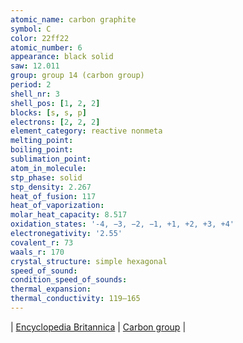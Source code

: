 ```yaml
---
atomic_name: carbon graphite
symbol: C
color: 22ff22
atomic_number: 6
appearance: black solid
saw: 12.011
group: group 14 (carbon group)
period: 2
shell_nr: 3
shell_pos: [1, 2, 2]
blocks: [s, s, p]
electrons: [2, 2, 2]
element_category: reactive nonmeta
melting_point:
boiling_point:
sublimation_point:
atom_in_molecule:
stp_phase: solid
stp_density: 2.267
heat_of_fusion: 117
heat_of_vaporization:
molar_heat_capacity: 8.517
oxidation_states: '-4, −3, −2, −1, +1, +2, +3, +4'
electronegativity: '2.55'
covalent_r: 73
waals_r: 170
crystal_structure: ​simple hexagonal
speed_of_sound:
condition_speed_of_sounds:
thermal_expansion:
thermal_conductivity: 119–165
---
```

\|
<a href="https://www.britannica.com/science/carbon-chemical-element" target="_blank" >Encyclopedia Britannica</a>
\|
<a href="https://www.britannica.com/science/carbon-group-element" target="_blank" >Carbon group</a>
\|
